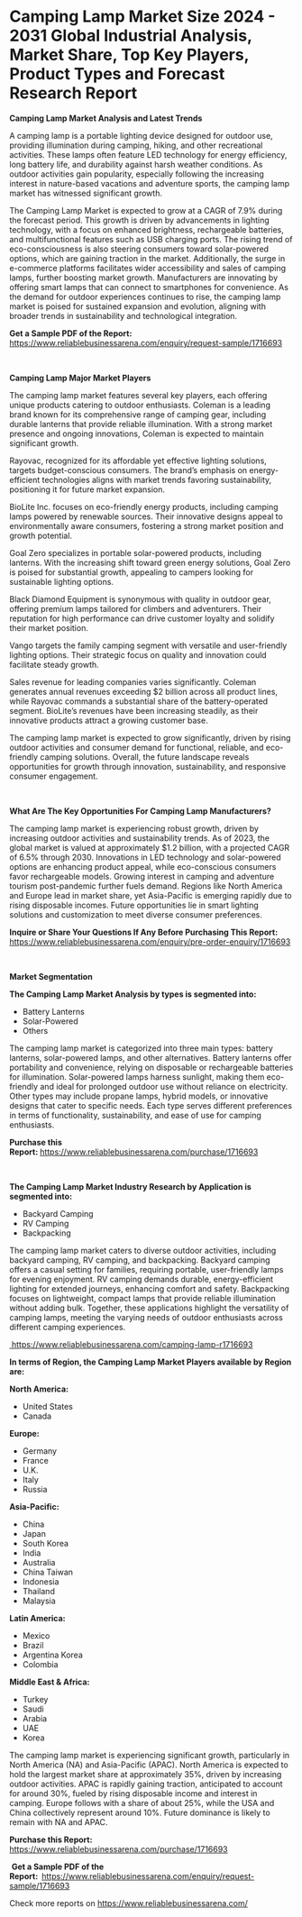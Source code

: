 <p><h1>Camping Lamp Market Size 2024 - 2031 Global Industrial Analysis, Market Share, Top Key Players, Product Types and Forecast Research Report</h1></p><p><strong>Camping Lamp Market Analysis and Latest Trends</strong></p>
<p><p>A camping lamp is a portable lighting device designed for outdoor use, providing illumination during camping, hiking, and other recreational activities. These lamps often feature LED technology for energy efficiency, long battery life, and durability against harsh weather conditions. As outdoor activities gain popularity, especially following the increasing interest in nature-based vacations and adventure sports, the camping lamp market has witnessed significant growth.</p><p>The Camping Lamp Market is expected to grow at a CAGR of 7.9% during the forecast period. This growth is driven by advancements in lighting technology, with a focus on enhanced brightness, rechargeable batteries, and multifunctional features such as USB charging ports. The rising trend of eco-consciousness is also steering consumers toward solar-powered options, which are gaining traction in the market. Additionally, the surge in e-commerce platforms facilitates wider accessibility and sales of camping lamps, further boosting market growth. Manufacturers are innovating by offering smart lamps that can connect to smartphones for convenience. As the demand for outdoor experiences continues to rise, the camping lamp market is poised for sustained expansion and evolution, aligning with broader trends in sustainability and technological integration.</p></p>
<p><strong>Get a Sample PDF of the Report:&nbsp;</strong> <a href="https://www.reliablebusinessarena.com/enquiry/request-sample/1716693?utm_campaign=1891&utm_medium=2&utm_source=Github&utm_content=ia&utm_term=28122024&utm_id=camping-lamp">https://www.reliablebusinessarena.com/enquiry/request-sample/1716693</a></p>
<p>&nbsp;</p>
<p><strong>Camping Lamp Major Market Players</strong></p>
<p><p>The camping lamp market features several key players, each offering unique products catering to outdoor enthusiasts. Coleman is a leading brand known for its comprehensive range of camping gear, including durable lanterns that provide reliable illumination. With a strong market presence and ongoing innovations, Coleman is expected to maintain significant growth.</p><p>Rayovac, recognized for its affordable yet effective lighting solutions, targets budget-conscious consumers. The brand’s emphasis on energy-efficient technologies aligns with market trends favoring sustainability, positioning it for future market expansion.</p><p>BioLite Inc. focuses on eco-friendly energy products, including camping lamps powered by renewable sources. Their innovative designs appeal to environmentally aware consumers, fostering a strong market position and growth potential.</p><p>Goal Zero specializes in portable solar-powered products, including lanterns. With the increasing shift toward green energy solutions, Goal Zero is poised for substantial growth, appealing to campers looking for sustainable lighting options.</p><p>Black Diamond Equipment is synonymous with quality in outdoor gear, offering premium lamps tailored for climbers and adventurers. Their reputation for high performance can drive customer loyalty and solidify their market position.</p><p>Vango targets the family camping segment with versatile and user-friendly lighting options. Their strategic focus on quality and innovation could facilitate steady growth.</p><p>Sales revenue for leading companies varies significantly. Coleman generates annual revenues exceeding $2 billion across all product lines, while Rayovac commands a substantial share of the battery-operated segment. BioLite’s revenues have been increasing steadily, as their innovative products attract a growing customer base.</p><p>The camping lamp market is expected to grow significantly, driven by rising outdoor activities and consumer demand for functional, reliable, and eco-friendly camping solutions. Overall, the future landscape reveals opportunities for growth through innovation, sustainability, and responsive consumer engagement.</p></p>
<p>&nbsp;</p>
<p><strong>What Are The Key Opportunities For Camping Lamp Manufacturers?</strong></p>
<p><p>The camping lamp market is experiencing robust growth, driven by increasing outdoor activities and sustainability trends. As of 2023, the global market is valued at approximately $1.2 billion, with a projected CAGR of 6.5% through 2030. Innovations in LED technology and solar-powered options are enhancing product appeal, while eco-conscious consumers favor rechargeable models. Growing interest in camping and adventure tourism post-pandemic further fuels demand. Regions like North America and Europe lead in market share, yet Asia-Pacific is emerging rapidly due to rising disposable incomes. Future opportunities lie in smart lighting solutions and customization to meet diverse consumer preferences.</p></p>
<p><strong>Inquire or Share Your Questions If Any Before Purchasing This Report:</strong> <a href="https://www.reliablebusinessarena.com/enquiry/pre-order-enquiry/1716693?utm_campaign=1891&utm_medium=2&utm_source=Github&utm_content=ia&utm_term=28122024&utm_id=camping-lamp">https://www.reliablebusinessarena.com/enquiry/pre-order-enquiry/1716693</a></p>
<p>&nbsp;</p>
<p><strong>Market Segmentation</strong></p>
<p><strong>The Camping Lamp Market Analysis by types is segmented into:</strong></p>
<p><ul><li>Battery Lanterns</li><li>Solar-Powered</li><li>Others</li></ul></p>
<p><p>The camping lamp market is categorized into three main types: battery lanterns, solar-powered lamps, and other alternatives. Battery lanterns offer portability and convenience, relying on disposable or rechargeable batteries for illumination. Solar-powered lamps harness sunlight, making them eco-friendly and ideal for prolonged outdoor use without reliance on electricity. Other types may include propane lamps, hybrid models, or innovative designs that cater to specific needs. Each type serves different preferences in terms of functionality, sustainability, and ease of use for camping enthusiasts.</p></p>
<p><strong>Purchase this Report:&nbsp;</strong><a href="https://www.reliablebusinessarena.com/purchase/1716693?utm_campaign=1891&utm_medium=2&utm_source=Github&utm_content=ia&utm_term=28122024&utm_id=camping-lamp">https://www.reliablebusinessarena.com/purchase/1716693</a></p>
<p>&nbsp;</p>
<p><strong>The Camping Lamp Market Industry Research by Application is segmented into:</strong></p>
<p><ul><li>Backyard Camping</li><li>RV Camping</li><li>Backpacking</li></ul></p>
<p><p>The camping lamp market caters to diverse outdoor activities, including backyard camping, RV camping, and backpacking. Backyard camping offers a casual setting for families, requiring portable, user-friendly lamps for evening enjoyment. RV camping demands durable, energy-efficient lighting for extended journeys, enhancing comfort and safety. Backpacking focuses on lightweight, compact lamps that provide reliable illumination without adding bulk. Together, these applications highlight the versatility of camping lamps, meeting the varying needs of outdoor enthusiasts across different camping experiences.</p></p>
<p><a href="https://www.reliablebusinessarena.com/camping-lamp-r1716693?utm_campaign=1891&utm_medium=2&utm_source=Github&utm_content=ia&utm_term=28122024&utm_id=camping-lamp">&nbsp;https://www.reliablebusinessarena.com/camping-lamp-r1716693</a></p>
<p><strong>In terms of Region, the Camping Lamp Market Players available by Region are:</strong></p>
<p>
    <p> <strong> North America: </strong>
        <ul>
            <li>United States</li>
            <li>Canada</li>
        </ul>
        </p> 
    <p> <strong> Europe: </strong>
        <ul>
            <li>Germany</li>
            <li>France</li>
            <li>U.K.</li>
            <li>Italy</li>
            <li>Russia</li>
        </ul>
        </p> 
    <p> <strong> Asia-Pacific: </strong>
        <ul>
            <li>China</li>
            <li>Japan</li>
            <li>South Korea</li>
            <li>India</li>
            <li>Australia</li>
            <li>China Taiwan</li>
            <li>Indonesia</li>
            <li>Thailand</li>
            <li>Malaysia</li>
        </ul>
        </p> 
    <p> <strong> Latin America: </strong>
        <ul>
            <li>Mexico</li>
            <li>Brazil</li>
            <li>Argentina Korea</li>
            <li>Colombia</li>
        </ul>
        </p> 
    <p> <strong> Middle East & Africa: </strong>
        <ul>
            <li>Turkey</li>
            <li>Saudi</li>
            <li>Arabia</li>
            <li>UAE</li>
            <li>Korea</li>
        </ul>
    </p>
    </p>
<p><p>The camping lamp market is experiencing significant growth, particularly in North America (NA) and Asia-Pacific (APAC). North America is expected to hold the largest market share at approximately 35%, driven by increasing outdoor activities. APAC is rapidly gaining traction, anticipated to account for around 30%, fueled by rising disposable income and interest in camping. Europe follows with a share of about 25%, while the USA and China collectively represent around 10%. Future dominance is likely to remain with NA and APAC.</p></p>
<p><strong>Purchase this Report: </strong><a href="https://www.reliablebusinessarena.com/purchase/1716693?utm_campaign=1891&utm_medium=2&utm_source=Github&utm_content=ia&utm_term=28122024&utm_id=camping-lamp">https://www.reliablebusinessarena.com/purchase/1716693</a></p>
<p>&nbsp;<strong>Get a Sample PDF of the Report:&nbsp;&nbsp;</strong><a href="https://www.reliablebusinessarena.com/enquiry/request-sample/1716693?utm_campaign=1891&utm_medium=2&utm_source=Github&utm_content=ia&utm_term=28122024&utm_id=camping-lamp">https://www.reliablebusinessarena.com/enquiry/request-sample/1716693</a></p>
<p><strong></strong></p>
<p>Check more reports on <a href="https://www.reliablebusinessarena.com/?utm_campaign=1891&utm_medium=2&utm_source=Github&utm_content=ia&utm_term=28122024&utm_id=camping-lamp">https://www.reliablebusinessarena.com/</a></p>